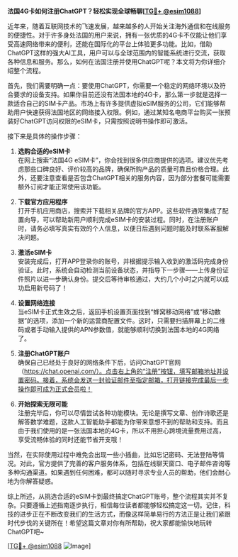 **法国4G卡如何注册ChatGPT？轻松实现全球畅聊[[TG💪+ @esim1088](https://t.me/s/esim1088)]**

近年来，随着互联网技术的飞速发展，越来越多的人开始关注海外通信和在线服务的便捷性。对于许多身处法国的用户来说，拥有一张优质的4G卡不仅能让他们享受高速网络带来的便利，还能在国际化的平台上体验更多功能。比如，借助ChatGPT这样的强大AI工具，用户可以与全球范围内的智能系统进行交流，获取各种信息和服务。那么，如何在法国注册并使用ChatGPT呢？本文将为你详细介绍整个流程。

首先，我们需要明确一点：要使用ChatGPT，你需要一个稳定的网络环境以及符合要求的设备支持。如果你目前还没有法国本地的4G卡，那么第一步就是选择一款适合自己的SIM卡产品。市场上有许多提供虚拟eSIM服务的公司，它们能够帮助用户快速获得法国地区的网络接入权限。例如，通过某知名电商平台购买一张预装好ChatGPT访问权限的eSIM卡，只需按照说明书操作即可激活。

接下来是具体的操作步骤：

1. **选购合适的eSIM卡**  
   在网上搜索“法国4G eSIM卡”，你会找到很多供应商提供的选项。建议优先考虑那些口碑良好、评价较高的品牌，确保所购产品的质量可靠且价格合理。此外，还要注意查看是否包含ChatGPT相关的服务内容，因为部分套餐可能需要额外订阅才能正常使用该功能。

2. **下载官方应用程序**  
   打开手机应用商店，搜索并下载相关品牌的官方APP。这些软件通常集成了配置向导，可以帮助新用户顺利完成eSIM卡的安装过程。同时，在注册账户时，请务必填写真实有效的个人信息，以便日后遇到问题时能及时联系客服解决问题。

3. **激活eSIM卡**  
   安装完成后，打开APP登录你的账号，并根据提示输入收到的激活码完成身份验证。此时，系统会自动检测当前设备状态，并指导下一步骤——上传身份证件照片以进一步确认身份。提交后等待审核通过，大约几个小时之内就可以成功启用新号码了！

4. **设置网络连接**  
   当eSIM卡正式生效之后，返回手机设置页面找到“蜂窝移动网络”或“移动数据”的选项，添加一个新的运营商配置文件。这时，只需要扫描屏幕上的二维码或者手动输入提供的APN参数值，就能够顺利切换到法国本地的4G网络了。

5. **注册ChatGPT账户**  
   确保自己已经处于良好的网络条件下后，访问ChatGPT官网（https://chat.openai.com/）。点击右上角的“注册”按钮，填写邮箱地址并设置密码。接着，系统会发送一封验证邮件至指定邮箱，打开链接完成最后一步操作即可成为正式会员啦！

6. **开始探索无限可能**  
   注册完毕后，你可以尽情尝试各种功能模块。无论是撰写文章、创作诗歌还是解答数学难题，这款人工智能助手都能为你带来意想不到的帮助和支持。而且由于我们使用的是一张法国本地的4G卡，所以不用担心跨境流量费用过高，享受流畅体验的同时还能节省开支哦！

当然，在实际使用过程中难免会出现一些小插曲，比如忘记密码、无法登陆等情况。对此，官方提供了完善的客户服务体系，包括在线聊天窗口、电子邮件咨询等多种沟通渠道。如果遇到任何困难，都可以随时寻求专业人员的帮助，他们会耐心地为你解答疑惑。

综上所述，从挑选合适的eSIM卡到最终搞定ChatGPT账号，整个流程其实并不复杂。只要遵循上述指南逐步执行，相信每位读者都能够轻松搞定这一切。记住，科技的进步正在不断改变我们的生活方式，而像这样简单易行的方法正是让我们紧跟时代步伐的关键所在！希望这篇文章对你有所帮助，祝大家都能愉快地玩转ChatGPT吧~

[[TG💪+ @esim1088](https://t.me/s/esim1088) ![Image](https://i.postimg.cc/4NQfJmqS/Snipaste-2025-05-13-00-14-12.png)]